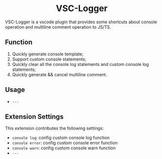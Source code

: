 <center><h1><b> VSC-Logger </b></h1></center>

VSC-Logger is a vscode plugin that provides some shortcuts about console operation and multiline comment operation to JS/TS.

## Function
1. Quickly generate console template;
2. Support custom console statements;
3. Quickly clear all the console log statements and custom console log statements;
4. Quickly generate && cancel multiline comment.

## Usage
* `···`

## Extension Settings
This extension contributes the following settings:

* `console log`: config custom console log function
* `console error`: config custom console error function
* `console warn`: config custom console warn function
* `···`

